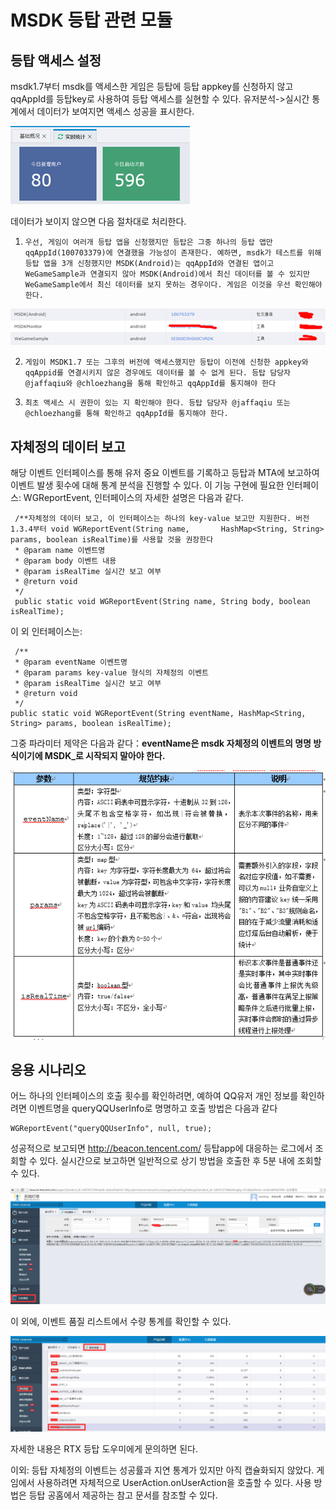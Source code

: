 ﻿MSDK 등탑 관련 모듈
===
등탑 액세스 설정
---
msdk1.7부터 msdk를 액세스한 게임은 등탑에 등탑 appkey를 신청하지 않고 qqAppId를 등탑key로 사용하여 등탑 액세스를 실현할 수 있다. 유저분석->실시간 통계에서 데이터가 보여지면 액세스 성공을 표시한다.

![beacon_1](./beacon_res/beacon_1.png)

데이터가 보이지 않으면 다음 절차대로 처리한다.

1.     우선, 게임이 여러개 등탑 앱을 신청했지만 등탑은 그중 하나의 등탑 앱만 qqAppId(100703379)에 연결했을 가능성이 존재한다. 예하면, msdk가 테스트를 위해 등탑 앱을 3개 신청했지만 MSDK(Android)는 qqAppId와 연결된 앱이고 WeGameSample과 연결되지 않아 MSDK(Android)에서 최신 데이터를 볼 수 있지만 WeGameSample에서 최신 데이터를 보지 못하는 경우이다. 게임은 이것을 우선 확인해야 한다.

![beacon_1](./beacon_res/beacon_2.png)

2.     게임이 MSDK1.7 또는 그후의 버전에 액세스했지만 등탑이 이전에 신청한 appkey와 qqAppid를 연결시키지 않은 경우에도 데이터를 볼 수 없게 된다. 등탑 담당자 @jaffaqiu와 @chloezhang을 통해 확인하고 qqAppId를 통지해야 한다

3.     최초 액세스 시 권한이 있는 지 확인해야 한다. 등탑 담당자 @jaffaqiu 또는 @chloezhang를 통해 확인하고 qqAppId를 통지해야 한다.

자체정의 데이터 보고
---
해당 이벤트 인터페이스를 통해 유저 중요 이벤트를 기록하고 등탑과 MTA에 보고하여 이벤트 발생 횟수에 대해 통계 분석을 진행할 수 있다. 이 기능 구현에 필요한 인터페이스: WGReportEvent, 인터페이스의 자세한 설명은 다음과 같다.

     /**자체정의 데이터 보고, 이 인터페이스는 하나의 key-value 보고만 지원한다. 버전 1.3.4부터 void WGReportEvent(String name,       HashMap<String, String> params, boolean isRealTime)를 사용할 것을 권장한다
	 * @param name 이벤트명
	 * @param body 이벤트 내용
	 * @param isRealTime 실시간 보고 여부
	 * @return void
	 */
     public static void WGReportEvent(String name, String body, boolean isRealTime);

이 외 인터페이스는:
     
     /**
	 * @param eventName 이벤트명
	 * @param params key-value 형식의 자체정의 이벤트
	 * @param isRealTime 실시간 보고 여부
	 * @return void
	 */
    public static void WGReportEvent(String eventName, HashMap<String, String> params, boolean isRealTime);

그중 파라미터 제약은 다음과 같다：**eventName은 msdk 자체정의 이벤트의 명명 방식이기에 MSDK_로 시작되지 말아야 한다.**

![beacon_3](./beacon_d1.png)

응용 시나리오
---

어느 하나의 인터페이스의 호출 횟수를 확인하려면, 예하여 QQ유저 개인 정보를 확인하려면 이벤트명을 queryQQUserInfo로 명명하고 호출 방법은 다음과 같다

    WGReportEvent("queryQQUserInfo", null, true);

성공적으로 보고되면 http://beacon.tencent.com/ 등탑app에 대응하는 로그에서 조회할 수 있다. 실시간으로 보고하면 일반적으로 상기 방법을 호출한 후 5분 내에 조회할 수 있다.

![beacon_3](./beacon_d2.png)

이 외에, 이벤트 품질 리스트에서 수량 통계를 확인할 수 있다.


![beacon_4](./beacon_d3.png)

자세한 내용은 RTX 등탑 도우미에게 문의하면 된다.

이외: 등탑 자체정의 이벤트는 성공률과 지연 통계가 있지만 아직 캡슐화되지 않았다. 게임에서 사용하려면 자체적으로 UserAction.onUserAction을 호출할 수 있다. 사용 방법은 등탑 공홈에서 제공하는 참고 문서를 참조할 수 있다.

